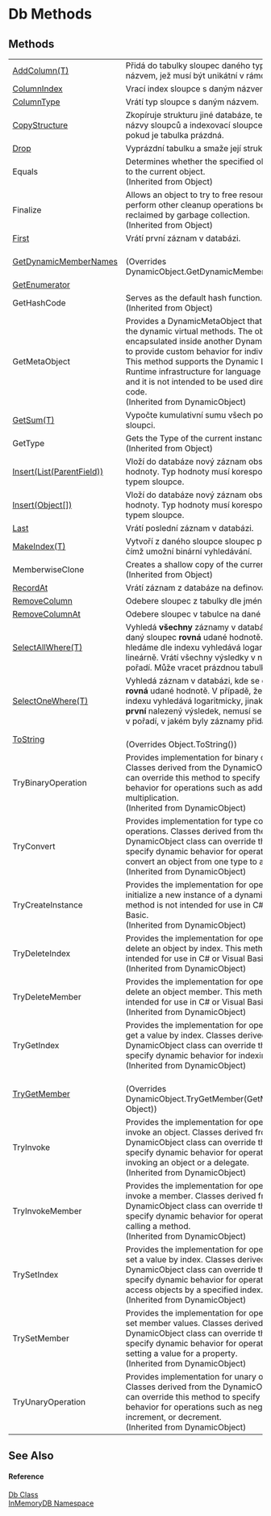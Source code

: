 # Db Methods




## Methods
<table>
<tr>
<td><a href="90b943ae-3a70-df98-1589-7e8bc9252535">AddColumn(T)</a></td>
<td>Přidá do tabulky sloupec daného typu s daným názvem, jež musí být unikátní v rámci tabulky.</td></tr>
<tr>
<td><a href="5544ad91-8f87-dbde-41a3-3a18091432fe">ColumnIndex</a></td>
<td>Vrací index sloupce s daným názvem.</td></tr>
<tr>
<td><a href="3f357e06-9939-ff0c-8d5a-e4f621e1d98d">ColumnType</a></td>
<td>Vrátí typ sloupce s daným názvem.</td></tr>
<tr>
<td><a href="1e79d566-eba0-9195-d2d2-89783a180e74">CopyStructure</a></td>
<td>Zkopíruje strukturu jiné databáze, tedy typy a názvy sloupců a indexovací sloupce. Lze pouze, pokud je tabulka prázdná.</td></tr>
<tr>
<td><a href="c5c1c7d4-c8f3-d4e7-e602-271b42f893dc">Drop</a></td>
<td>Vyprázdní tabulku a smaže její strukturu.</td></tr>
<tr>
<td>Equals</td>
<td>Determines whether the specified object is equal to the current object.<br />(Inherited from Object)</td></tr>
<tr>
<td>Finalize</td>
<td>Allows an object to try to free resources and perform other cleanup operations before it is reclaimed by garbage collection.<br />(Inherited from Object)</td></tr>
<tr>
<td><a href="b0934a8d-6bb2-c19f-99c0-cd0c2eefbef9">First</a></td>
<td>Vrátí první záznam v databázi.</td></tr>
<tr>
<td><a href="3d3799a5-cac9-7bac-f446-0544454e58c3">GetDynamicMemberNames</a></td>
<td><br />(Overrides DynamicObject.GetDynamicMemberNames())</td></tr>
<tr>
<td><a href="bcb01a0a-4883-b823-2282-860e1a77ecac">GetEnumerator</a></td>
<td> </td></tr>
<tr>
<td>GetHashCode</td>
<td>Serves as the default hash function.<br />(Inherited from Object)</td></tr>
<tr>
<td>GetMetaObject</td>
<td>Provides a DynamicMetaObject that dispatches to the dynamic virtual methods. The object can be encapsulated inside another DynamicMetaObject to provide custom behavior for individual actions. This method supports the Dynamic Language Runtime infrastructure for language implementers and it is not intended to be used directly from your code.<br />(Inherited from DynamicObject)</td></tr>
<tr>
<td><a href="f479177b-80fb-053d-15f8-27fc8971910c">GetSum(T)</a></td>
<td>Vypočte kumulativní sumu všech polí v daném sloupci.</td></tr>
<tr>
<td>GetType</td>
<td>Gets the Type of the current instance.<br />(Inherited from Object)</td></tr>
<tr>
<td><a href="850c4750-5574-a15d-0f38-0d812fc2f0b7">Insert(List(ParentField))</a></td>
<td>Vloží do databáze nový záznam obsahující zadané hodnoty. Typ hodnoty musí korespondovat s typem sloupce.</td></tr>
<tr>
<td><a href="7c1699c8-ebae-eecb-5876-8d68492627a7">Insert(Object[])</a></td>
<td>Vloží do databáze nový záznam obsahující zadané hodnoty. Typ hodnoty musí korespondovat s typem sloupce.</td></tr>
<tr>
<td><a href="2e4e2022-3687-d2e2-00d8-f67bac80e85f">Last</a></td>
<td>Vrátí poslední záznam v databázi.</td></tr>
<tr>
<td><a href="015236ac-c898-2e62-26d1-b4fc45ea39c3">MakeIndex(T)</a></td>
<td>Vytvoří z daného sloupce sloupec pro indexaci, čímž umožní binární vyhledávání.</td></tr>
<tr>
<td>MemberwiseClone</td>
<td>Creates a shallow copy of the current Object.<br />(Inherited from Object)</td></tr>
<tr>
<td><a href="12f616d6-7f1b-9c96-e44a-2397b87b220c">RecordAt</a></td>
<td>Vrátí záznam z databáze na definované pozici.</td></tr>
<tr>
<td><a href="1f0b9c9c-3c7a-d1cd-7b6b-61741a0a061c">RemoveColumn</a></td>
<td>Odebere sloupec z tabulky dle jména.</td></tr>
<tr>
<td><a href="fdfe873b-86ef-44aa-4b3d-b440b17033e2">RemoveColumnAt</a></td>
<td>Odebere sloupec v tabulce na dané pozici.</td></tr>
<tr>
<td><a href="719ba15c-dda1-1096-8c0d-9cdaef65c715">SelectAllWhere(T)</a></td>
<td>Vyhledá <b>všechny</b> záznamy v databázi, kde se daný sloupec <b>rovná</b> udané hodnotě. V případě, že hledáme dle indexu vyhledává logaritmicky, jinak lineárně. Vrátí všechny výsledky v nedefinovaném pořadí. Může vracet prázdnou tabulku.</td></tr>
<tr>
<td><a href="9a827cf0-c1e7-d1f5-1ea5-4aab897f6e30">SelectOneWhere(T)</a></td>
<td>Vyhledá záznam v databázi, kde se daný sloupec <b>rovná</b> udané hodnotě. V případě, že hledáme dle indexu vyhledává logaritmicky, jinak lineárně. Vrátí <b>první</b> nalezený výsledek, nemusí se jednat o první v pořadí, v jakém byly záznamy přidávány.</td></tr>
<tr>
<td><a href="a5f0df0d-8a26-f744-f698-6d69790d0317">ToString</a></td>
<td><br />(Overrides Object.ToString())</td></tr>
<tr>
<td>TryBinaryOperation</td>
<td>Provides implementation for binary operations. Classes derived from the DynamicObject class can override this method to specify dynamic behavior for operations such as addition and multiplication.<br />(Inherited from DynamicObject)</td></tr>
<tr>
<td>TryConvert</td>
<td>Provides implementation for type conversion operations. Classes derived from the DynamicObject class can override this method to specify dynamic behavior for operations that convert an object from one type to another.<br />(Inherited from DynamicObject)</td></tr>
<tr>
<td>TryCreateInstance</td>
<td>Provides the implementation for operations that initialize a new instance of a dynamic object. This method is not intended for use in C# or Visual Basic.<br />(Inherited from DynamicObject)</td></tr>
<tr>
<td>TryDeleteIndex</td>
<td>Provides the implementation for operations that delete an object by index. This method is not intended for use in C# or Visual Basic.<br />(Inherited from DynamicObject)</td></tr>
<tr>
<td>TryDeleteMember</td>
<td>Provides the implementation for operations that delete an object member. This method is not intended for use in C# or Visual Basic.<br />(Inherited from DynamicObject)</td></tr>
<tr>
<td>TryGetIndex</td>
<td>Provides the implementation for operations that get a value by index. Classes derived from the DynamicObject class can override this method to specify dynamic behavior for indexing operations.<br />(Inherited from DynamicObject)</td></tr>
<tr>
<td><a href="b2077600-3936-289a-ec8e-3c5e2d57f008">TryGetMember</a></td>
<td><br />(Overrides DynamicObject.TryGetMember(GetMemberBinder, Object))</td></tr>
<tr>
<td>TryInvoke</td>
<td>Provides the implementation for operations that invoke an object. Classes derived from the DynamicObject class can override this method to specify dynamic behavior for operations such as invoking an object or a delegate.<br />(Inherited from DynamicObject)</td></tr>
<tr>
<td>TryInvokeMember</td>
<td>Provides the implementation for operations that invoke a member. Classes derived from the DynamicObject class can override this method to specify dynamic behavior for operations such as calling a method.<br />(Inherited from DynamicObject)</td></tr>
<tr>
<td>TrySetIndex</td>
<td>Provides the implementation for operations that set a value by index. Classes derived from the DynamicObject class can override this method to specify dynamic behavior for operations that access objects by a specified index.<br />(Inherited from DynamicObject)</td></tr>
<tr>
<td>TrySetMember</td>
<td>Provides the implementation for operations that set member values. Classes derived from the DynamicObject class can override this method to specify dynamic behavior for operations such as setting a value for a property.<br />(Inherited from DynamicObject)</td></tr>
<tr>
<td>TryUnaryOperation</td>
<td>Provides implementation for unary operations. Classes derived from the DynamicObject class can override this method to specify dynamic behavior for operations such as negation, increment, or decrement.<br />(Inherited from DynamicObject)</td></tr>
</table>

## See Also


#### Reference
<a href="072256a6-4e86-2a0a-723b-934e64bcdb43">Db Class</a>  
<a href="044e8d7f-0f94-a8b4-bd65-529f6359fdf7">InMemoryDB Namespace</a>  
